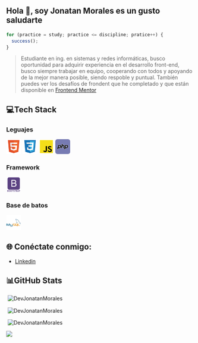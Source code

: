 ## **Hola 👋, soy Jonatan Morales es un gusto saludarte**

```js
for (practice = study; practice <= discipline; pratice++) {
  success();
}
```

> Estudiante en ing. en sistemas y redes informáticas, busco oportunidad para adquirir experiencia en el desarrollo front-end, busco siempre trabajar en equipo, cooperando con todos y apoyando de la mejor manera posible, siendo respoble y puntual. También puedes ver los desafíos de frondent que he completado y que están disponible en [Frontend Mentor](https://www.frontendmentor.io/profile/DevJonatanMorales)

## 💻Tech Stack

### Leguajes

[<img src="./img/html_icon.svg" alt="HTML5" width="40" height="40"/>](#)
[<img src="./img/css_icon.svg" alt="CSS3" width="40" height="40"/>](#)
[<img src="./img/js_icon.svg" alt="Javascript" width="40" height="40"/>](#)
[<img src="./img/php_icon.svg" alt="PHP" width="40" height="40"/>](#)

### Framework

[<img src="./img/bootstrap_icon.svg" alt="Bootstrap" background-color="#FFF" width="40" height="40"/>](#)

### Base de batos

[<img src="./img/mysql_icon.png" alt="MySql" width="40" height="40"/>](#)

## 🌐 Conéctate conmigo:

- [Linkedin](https://www.linkedin.com/in/jonatan-morales-7b4617232/)

## 📊GitHub Stats

<p>&nbsp;<img align="center" src="https://github-readme-stats.vercel.app/api/top-langs?username=DevJonatanMorales&show_icons=true&title_color=1e2735&text_color=405472&bg_color=e1e6ee&locale=en" alt="DevJonatanMorales" /></p>

<p>&nbsp;<img align="center" src="https://github-readme-streak-stats.herokuapp.com/?user=DevJonatanMorales&show_icons=true&title_color=1e2735&text_color=405472&bg_color=e1e6ee&locale=en" alt="DevJonatanMorales" /></p>

<p>&nbsp;<img align="center" src="https://github-readme-stats.vercel.app/api?username=DevJonatanMorales&show_icons=true&title_color=1e2735&text_color=405472&bg_color=e1e6ee&locale=en" alt="DevJonatanMorales" /></p>

[![](https://visitcount.itsvg.in/api?id=DevJonatanMorales&icon=0&color=0)](https://visitcount.itsvg.in)
